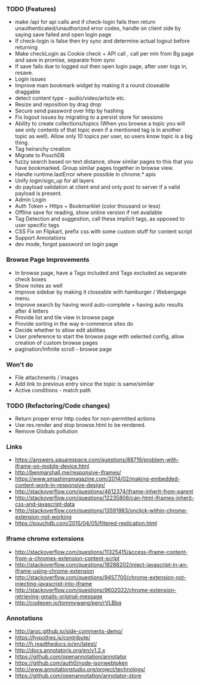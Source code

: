### TODO (Features)
- make /api for api calls and if check-login fails then return unauthenticated/unauthorized error codes, handle on client side by saying save failed and open login page
- If check-login is false then try sync and determine actual logout before returning
- Make checkLogin as Cookie check + API call , call per min from Bg page and save in promise, separate from sync
- If save fails due to logged out then open login page, after user logs in, resave.
- Login issues
- Improve main bookmark widget by making it a round closeable draggable 
- detect content type - audio/video/article etc.
- Resize and reposition by drag drop
- Secure send password over http by hashing
- Fix logout issues by migrating to a persist store for sessions
- Ability to create collections/topics (When you browse a topic you will see only contents of that topic even if a mentioned tag is in another topic as well). Allow only 10 topics per user, so users know topic is a big thing. 
- Tag heirarchy creation
- Migrate to PouchDB
- fuzzy search based on text distance, show similar pages to this that you have bookmarked. Group similar pages together in browse view.
- Handle runtime.lastError where possible in chrome.* apis
- Unify login/sign_up for all layers
- do payload validation at client end and only post to server if a valid payload is present.
- Admin Login
- Auth Token + Https + Bookmarklet (color thousand or less)
- Offline save for reading, show online version if net available
- Tag Detection and suggestion, call these implicit tags, as opposed to user specific tags
- CSS Fix on Flipkart, prefix css with some custom stuff for content script
- Support Annotations
- dev mode, forgot password on login page

### Browse Page Improvements
- In browse page, have a Tags included and Tags excluded as separate check boxes
- Show notes as well
- Improve sidebar by making it closeable with hamburger / Webengage menu.
- Improve search by having word auto-complete + having auto results after 4 letters
- Provide list and tile view in browse page
- Provide sorting in the way e-commerce sites do
- Decide whether to allow edit abilities
- User preference to start the browse page with selected config, allow creation of custom browse pages
- pagination/Infinite scroll - browse page

### Won't do
- File attachments / images
- Add link to previous entry since the topic is same/similar
- Active conditions - match path

### TODO (Refactoring/Code changes)
- Return proper error http codes for non-permitted actions
- Use res.render and stop browse.html to be rendered.
- Remove Globals pollution

### Links
- https://answers.squarespace.com/questions/88719/problem-with-iframe-on-mobile-device.html
- http://benmarshall.me/responsive-iframes/
- https://www.smashingmagazine.com/2014/02/making-embedded-content-work-in-responsive-design/
- http://stackoverflow.com/questions/4612374/iframe-inherit-from-parent
- http://stackoverflow.com/questions/12235806/can-html-iframes-inherit-css-and-javascript-data
- http://stackoverflow.com/questions/13591983/onclick-within-chrome-extension-not-working
- https://pouchdb.com/2015/04/05/filtered-replication.html

### Iframe chrome extensions
- http://stackoverflow.com/questions/11325415/access-iframe-content-from-a-chromes-extension-content-script
- http://stackoverflow.com/questions/19288202/inject-javascript-in-an-iframe-using-chrome-extension
- http://stackoverflow.com/questions/9457700/chrome-extension-not-injecting-javascript-into-iframe
- http://stackoverflow.com/questions/9602022/chrome-extension-retrieving-gmails-original-message
- http://codepen.io/tommywang/pen/rVLBbq

### Annotations
- http://aroc.github.io/side-comments-demo/
- https://hypothes.is/contribute/
- http://h.readthedocs.io/en/latest/
- http://docs.annotatorjs.org/en/v1.2.x
- https://github.com/openannotation/annotator
- https://github.com/auth0/node-jsonwebtoken
- http://www.annotationstudio.org/project/technology/
- https://github.com/openannotation/annotator-store
